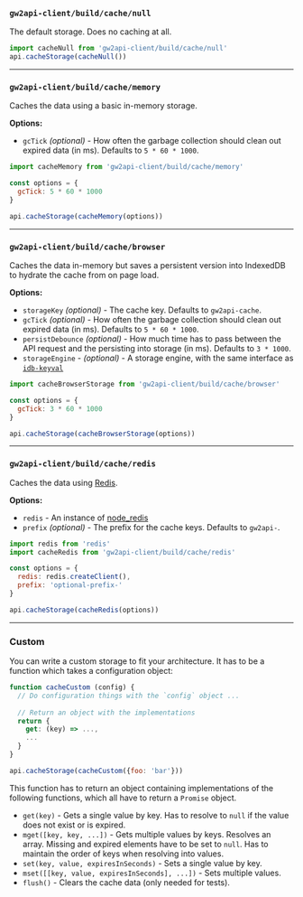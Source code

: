 ### `gw2api-client/build/cache/null`

The default storage. Does no caching at all.

```js
import cacheNull from 'gw2api-client/build/cache/null'
api.cacheStorage(cacheNull())
```

---

### `gw2api-client/build/cache/memory`

Caches the data using a basic in-memory storage.

**Options:**

- `gcTick` *(optional)* - How often the garbage collection should clean out expired data (in ms). Defaults to `5 * 60 * 1000`.

```js
import cacheMemory from 'gw2api-client/build/cache/memory'

const options = {
  gcTick: 5 * 60 * 1000
}

api.cacheStorage(cacheMemory(options))
```

---

### `gw2api-client/build/cache/browser`

Caches the data in-memory but saves a persistent version into IndexedDB to hydrate the cache from on page load.

**Options:**

- `storageKey` *(optional)* - The cache key. Defaults to `gw2api-cache`.
- `gcTick` *(optional)* - How often the garbage collection should clean out expired data (in ms). Defaults to `5 * 60 * 1000`.
- `persistDebounce` *(optional)* - How much time has to pass between the API request and the persisting into storage (in ms). Defaults to `3 * 1000`.
- `storageEngine` - *(optional)* - A storage engine, with the same interface as [`idb-keyval`](https://www.npmjs.com/package/idb-keyval#usage)

```js
import cacheBrowserStorage from 'gw2api-client/build/cache/browser'

const options = {
  gcTick: 3 * 60 * 1000
}

api.cacheStorage(cacheBrowserStorage(options))
```

---

### `gw2api-client/build/cache/redis`

Caches the data using [Redis](https://redis.io).

**Options:**

- `redis` - An instance of [node_redis](https://github.com/NodeRedis/node_redis)
- `prefix` *(optional)* - The prefix for the cache keys. Defaults to `gw2api-`.

```js
import redis from 'redis'
import cacheRedis from 'gw2api-client/build/cache/redis'

const options = {
  redis: redis.createClient(),
  prefix: 'optional-prefix-'
}

api.cacheStorage(cacheRedis(options))
```

---

### Custom

You can write a custom storage to fit your architecture. It has to be a function which takes a configuration object:

```js
function cacheCustom (config) {
  // Do configuration things with the `config` object ...
  
  // Return an object with the implementations
  return {
    get: (key) => ...,
    ...
  }
}

api.cacheStorage(cacheCustom({foo: 'bar'}))
```

This function has to return an object containing implementations of the following functions, which all have to return a `Promise` object.

- `get(key)` - Gets a single value by key. Has to resolve to `null` if the value does not exist or is expired.
- `mget([key, key, ...])` - Gets multiple values by keys. Resolves an array. Missing and expired elements have to be set to `null`. Has to maintain the order of keys when resolving into values.
- `set(key, value, expiresInSeconds)` - Sets a single value by key.
- `mset([[key, value, expiresInSeconds], ...])` - Sets multiple values.
- `flush()` - Clears the cache data (only needed for tests).
